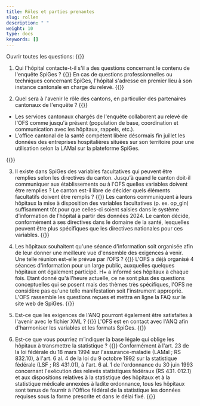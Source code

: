 ```yaml
---
title: Rôles et parties prenantes 
slug: rollen
description: " "
weight: 10
type: docs
keywords: []
---
```


Ouvrir toutes les questions: {{<collapsibleGroupCommand groupId="roles">}}

1. Qui l'hôpital contacte-t-il s'il a des questions concernant le contenu de l'enquête SpiGes ?
{{<collapsibleBlock groupId="roles">}}
En cas de questions professionnelles ou techniques concernant SpiGes, l'hôpital s'adresse en premier lieu à son instance cantonale en charge du relevé.
{{</collapsibleBlock>}}

2. Quel sera à l'avenir le rôle des cantons, en particulier des partenaires cantonaux de l'enquête ?
{{<collapsibleBlock groupId="roles">}}
<ul>
	<li> Les services cantonaux chargés de l'enquête collaborent au relevé de l'OFS comme jusqu'à présent (population de base, coordination et communication avec les hôpitaux, rappels, etc.). </li>
	<li> L'office cantonal de la santé compétent libère désormais fin juillet les données des entreprises hospitalières situées sur son territoire pour une utilisation selon la LAMal sur la plateforme SpiGes. </li>
</ul>
{{</collapsibleBlock>}}

3. Il existe dans SpiGes des variables facultatives qui peuvent être remplies selon les directives du canton. Jusqu'à quand le canton doit-il communiquer aux établissements ou à l'OFS quelles variables doivent être remplies ? Le canton est-il libre de décider quels éléments facultatifs doivent être remplis ?
{{<collapsibleBlock groupId="roles">}}
Les cantons communiquent à leurs hôpitaux la mise à disposition des variables facultatives (p. ex. op_gln) suffisamment tôt pour que celles-ci soient saisies dans le système d’information de l’hôpital à partir des données 2024. Le canton décide, conformément à ses directives dans le domaine de la santé, lesquelles peuvent être plus spécifiques que les directives nationales pour ces variables.
{{</collapsibleBlock>}}

4. Les hôpitaux souhaitent qu'une séance d'information soit organisée afin de leur donner une meilleure vue d'ensemble des exigences à venir. Une telle réunion est-elle prévue par l’OFS ?
{{<collapsibleBlock groupId="roles">}}
L'OFS a déjà organisé 4 séances d'information pour un large public, auxquelles quelques hôpitaux ont également participé. H+ a informé ses hôpitaux à chaque fois. Etant donné qu'à l'heure actuelle, ce ne sont plus des questions conceptuelles qui se posent mais des thèmes très spécifiques, l'OFS ne considère pas qu'une telle manifestation soit l'instrument approprié. L'OFS rassemble les questions reçues et mettra en ligne la FAQ sur le site web de SpiGes.
{{</collapsibleBlock>}}

5. Est-ce que les exigences de l'ANQ pourront également être satisfaites à l'avenir avec le fichier XML ?
{{<collapsibleBlock groupId="roles">}}
L'OFS est en contact avec l'ANQ afin d'harmoniser les variables et les formats SpiGes.
{{</collapsibleBlock>}}

6. Est-ce que vous pourriez m’indiquer la base légale qui oblige les hôpitaux à transmettre la statistique ?
{{<collapsibleBlock groupId="roles">}}
Conformément à l'art. 23 de la loi fédérale du 18 mars 1994 sur l'assurance-maladie (LAMal ; RS 832.10), à l'art. 6 al. 4 de la loi du 9 octobre 1992 sur la statistique fédérale (LSF ; RS 431.01), à l'art. 6 al. 1 de l'ordonnance du 30 juin 1993 concernant l'exécution des relevés statistiques fédéraux (RS 431. 012.1) et aux dispositions relatives à la statistique des hôpitaux et à la statistique médicale annexées à ladite ordonnance, tous les hôpitaux sont tenus de fournir à l'Office fédéral de la statistique les données requises sous la forme prescrite et dans le délai fixé.
{{</collapsibleBlock>}}

